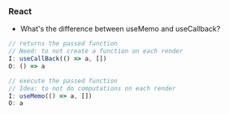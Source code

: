 ### React

- What's the difference between useMemo and useCallback?

```js
// returns the passed function
// Need: to not create a function on each render
I: useCallBack(() => a, [])
O: () => a

// execute the passed function
// Idea: to not do computations on each render
I: useMemo(() => a, [])
O: a
```

